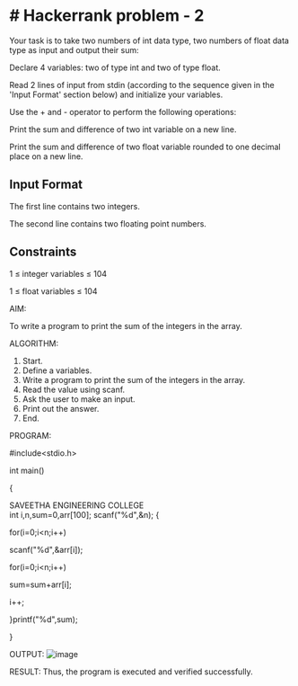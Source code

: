 # # Hackerrank problem - 2

Your task is to take two numbers of int data type, two numbers of float data type as input and output their sum:

Declare 4 variables: two of type int and two of type float.

Read 2 lines of input from stdin (according to the sequence given in the 'Input Format' section below) and initialize your variables.

Use the + and - operator to perform the following operations:

Print the sum and difference of two int variable on a new line.

Print the sum and difference of two float variable rounded to one decimal place on a new line.

## Input Format

The first line contains two integers.

The second line contains two floating point numbers.

## Constraints 

1 ≤ integer variables ≤ 104

1 ≤ float variables ≤ 104

AIM:

To write a program to print the sum of the integers in the array. 
 
 
ALGORITHM: 
1. Start. 
2. Define a variables. 
3. Write a program to print the sum of the integers in the array. 
4. Read the value using scanf. 
5. Ask the user to make an input. 
6. Print out the answer. 
7. End. 
 
PROGRAM: 

#include<stdio.h>

int main() 

{ 

 SAVEETHA ENGINEERING COLLEGE  
int i,n,sum=0,arr[100]; 
scanf("%d",&n); 
{ 

for(i=0;i<n;i++)

scanf("%d",&arr[i]);

for(i=0;i<n;i++) 

sum=sum+arr[i]; 

i++; 

}printf("%d",sum); 

} 

OUTPUT: 
![image](https://github.com/user-attachments/assets/80770b52-e499-4bcf-b93b-f09f9be5eae8)

 
 
RESULT: 
Thus, the program is executed and verified successfully.
